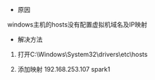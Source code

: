 - 原因

windows主机的hosts没有配置虚拟机域名及IP映射

- 解决方法

1. 打开C:\Windows\System32\drivers\etc\hosts

2. 添加映射 192.168.253.107 spark1
